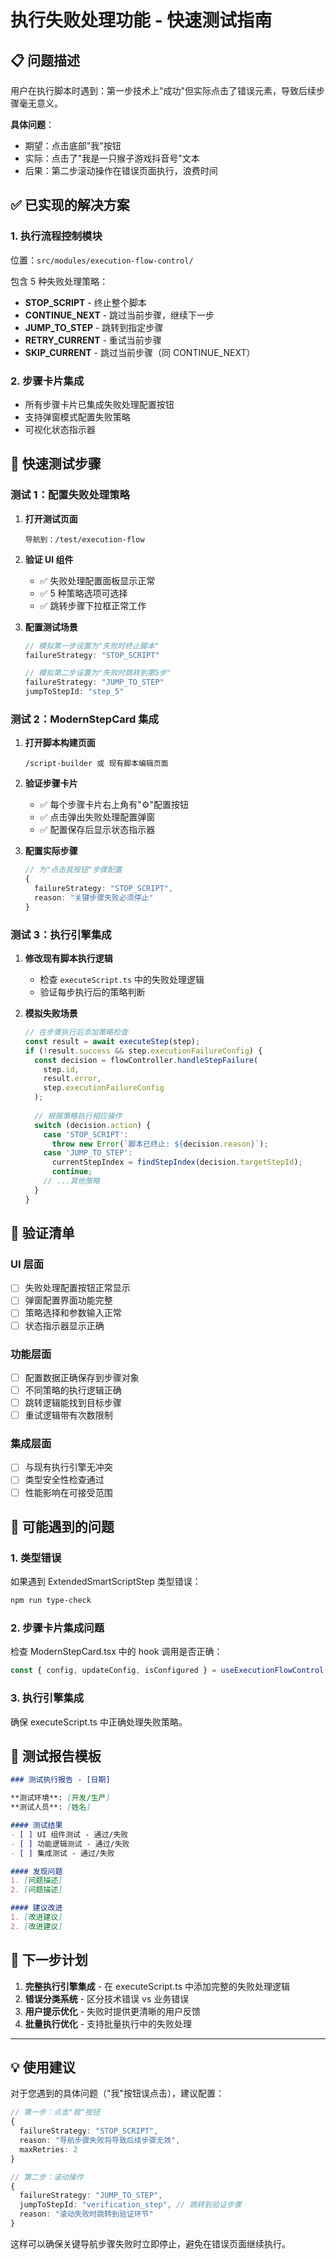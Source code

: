 # 执行失败处理功能 - 快速测试指南

## 📋 问题描述

用户在执行脚本时遇到：第一步技术上"成功"但实际点击了错误元素，导致后续步骤毫无意义。

**具体问题**：
- 期望：点击底部"我"按钮
- 实际：点击了"我是一只猴子游戏抖音号"文本
- 后果：第二步滚动操作在错误页面执行，浪费时间

## ✅ 已实现的解决方案

### 1. 执行流程控制模块
位置：`src/modules/execution-flow-control/`

包含 5 种失败处理策略：
- **STOP_SCRIPT** - 终止整个脚本
- **CONTINUE_NEXT** - 跳过当前步骤，继续下一步
- **JUMP_TO_STEP** - 跳转到指定步骤
- **RETRY_CURRENT** - 重试当前步骤
- **SKIP_CURRENT** - 跳过当前步骤（同 CONTINUE_NEXT）

### 2. 步骤卡片集成
- 所有步骤卡片已集成失败处理配置按钮
- 支持弹窗模式配置失败策略
- 可视化状态指示器

## 🚀 快速测试步骤

### 测试 1：配置失败处理策略

1. **打开测试页面**
   ```
   导航到：/test/execution-flow
   ```

2. **验证 UI 组件**
   - ✅ 失败处理配置面板显示正常
   - ✅ 5 种策略选项可选择
   - ✅ 跳转步骤下拉框正常工作

3. **配置测试场景**
   ```typescript
   // 模拟第一步设置为"失败时终止脚本"
   failureStrategy: "STOP_SCRIPT"
   
   // 模拟第二步设置为"失败时跳转到第5步"
   failureStrategy: "JUMP_TO_STEP"
   jumpToStepId: "step_5"
   ```

### 测试 2：ModernStepCard 集成

1. **打开脚本构建页面**
   ```
   /script-builder 或 现有脚本编辑页面
   ```

2. **验证步骤卡片**
   - ✅ 每个步骤卡片右上角有"⚙️"配置按钮
   - ✅ 点击弹出失败处理配置弹窗
   - ✅ 配置保存后显示状态指示器

3. **配置实际步骤**
   ```typescript
   // 为"点击我按钮"步骤配置
   {
     failureStrategy: "STOP_SCRIPT",
     reason: "关键步骤失败必须停止"
   }
   ```

### 测试 3：执行引擎集成

1. **修改现有脚本执行逻辑**
   - 检查 `executeScript.ts` 中的失败处理逻辑
   - 验证每步执行后的策略判断

2. **模拟失败场景**
   ```typescript
   // 在步骤执行后添加策略检查
   const result = await executeStep(step);
   if (!result.success && step.executionFailureConfig) {
     const decision = flowController.handleStepFailure(
       step.id, 
       result.error, 
       step.executionFailureConfig
     );
     
     // 根据策略执行相应操作
     switch (decision.action) {
       case 'STOP_SCRIPT':
         throw new Error(`脚本已终止: ${decision.reason}`);
       case 'JUMP_TO_STEP':
         currentStepIndex = findStepIndex(decision.targetStepId);
         continue;
       // ...其他策略
     }
   }
   ```

## 🔧 验证清单

### UI 层面
- [ ] 失败处理配置按钮正常显示
- [ ] 弹窗配置界面功能完整
- [ ] 策略选择和参数输入正常
- [ ] 状态指示器显示正确

### 功能层面
- [ ] 配置数据正确保存到步骤对象
- [ ] 不同策略的执行逻辑正确
- [ ] 跳转逻辑能找到目标步骤
- [ ] 重试逻辑带有次数限制

### 集成层面
- [ ] 与现有执行引擎无冲突
- [ ] 类型安全性检查通过
- [ ] 性能影响在可接受范围

## 🐛 可能遇到的问题

### 1. 类型错误
如果遇到 ExtendedSmartScriptStep 类型错误：
```bash
npm run type-check
```

### 2. 步骤卡片集成问题
检查 ModernStepCard.tsx 中的 hook 调用是否正确：
```typescript
const { config, updateConfig, isConfigured } = useExecutionFlowControl(step.id);
```

### 3. 执行引擎集成
确保 executeScript.ts 中正确处理失败策略。

## 📝 测试报告模板

```markdown
### 测试执行报告 - [日期]

**测试环境**: [开发/生产]
**测试人员**: [姓名]

#### 测试结果
- [ ] UI 组件测试 - 通过/失败
- [ ] 功能逻辑测试 - 通过/失败  
- [ ] 集成测试 - 通过/失败

#### 发现问题
1. [问题描述]
2. [问题描述]

#### 建议改进
1. [改进建议]
2. [改进建议]
```

## 🎯 下一步计划

1. **完整执行引擎集成** - 在 executeScript.ts 中添加完整的失败处理逻辑
2. **错误分类系统** - 区分技术错误 vs 业务错误
3. **用户提示优化** - 失败时提供更清晰的用户反馈
4. **批量执行优化** - 支持批量执行中的失败处理

---

## 💡 使用建议

对于您遇到的具体问题（"我"按钮误点击），建议配置：

```typescript
// 第一步：点击"我"按钮
{
  failureStrategy: "STOP_SCRIPT",
  reason: "导航步骤失败将导致后续步骤无效",
  maxRetries: 2
}

// 第二步：滚动操作  
{
  failureStrategy: "JUMP_TO_STEP",
  jumpToStepId: "verification_step", // 跳转到验证步骤
  reason: "滚动失败时跳转到验证环节"
}
```

这样可以确保关键导航步骤失败时立即停止，避免在错误页面继续执行。